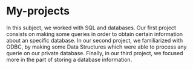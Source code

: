 # My-projects

In this subject, we worked with SQL and databases. Our first project consists on making some queries in order to obtain certain information about an specific database. In our second project, we familiarized with ODBC, by making some Data Structures which were able to process any querie on our private database. Finally, in our third project, we focused more in the part of storing a database information.
